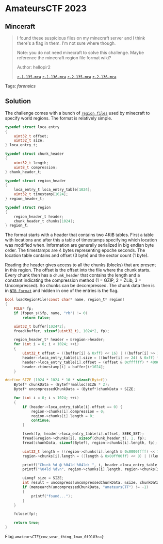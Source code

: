 # AmateursCTF 2023

## Minceraft

> I found these suspicious files on my minecraft server and I think there's a flag in them. I'm not sure where though.
>
>Note: you do not need minecraft to solve this challenge. Maybe reference the minecraft region file format wiki?
>
>  Author: hellopir2
>
> [`r.1.135.mca`](r.1.135.mca) [`r.1.136.mca`](r.1.136.mca) [`r.2.135.mca`](r.2.135.mca) [`r.2.136.mca`](r.2.136.mca)

Tags: _forensics_

## Solution
The challenge comes with a bunch of [`region files`](https://minecraft.fandom.com/wiki/Region_file_format) used by minecraft to specify world regions. The format is relatively simple.

```c
typedef struct loca_entry
{
	uint32_t offset;
	uint32_t size;
} loca_entry_t;

typedef struct chunk_header
{
	uint32_t length;
	uint8_t compression;
} chunk_header_t;

typedef struct region_header
{
	loca_entry_t loca_entry_table[1024];
	uint32_t timestamp[1024];
} region_header_t;

typedef struct region
{
	region_header_t header;
	chunk_header_t chunks[1024];
} region_t;
```

The format starts with a header that contains two 4KiB tables. First a table with locations and after this a table of timestamps specifying which location was modified when. Information are generally serialized in big endian byte order. The timestamps are 4 bytes representing epoche seconds. The location table contains and offset (3 byte) and the sector count (1 byte).

Reading the header gives access to all the chunks (blocks) that are present in this region. The offset is the offset into the file where the chunk starts. Every chunk then has a `chunk_header` that contains the length and a constant indicating the compression method (1 = GZIP, 2 = ZLib, 3 = Uncompressed). So chunks can be decompressed. The chunk data then is in [`NTB Format`](https://minecraft.fandom.com/wiki/NBT_format) and hidden in one of the entries is the flag.

```c
bool loadRegionFile(const char* name, region_t* region)
{
	FILE* fp;
	if (fopen_s(&fp, name, "rb") != 0)
		return false;

	uint32_t buffer[1024*2];
	fread(buffer, sizeof(uint32_t), 1024*2, fp);

	region_header_t* header = &region->header;
	for (int i = 0; i < 1024; ++i)
	{
		uint32_t offset = ((buffer[i] & 0xff) << 16) | ((buffer[i] >> 16) & 0xff) | (buffer[i] & 0xff00);
		header->loca_entry_table[i].size = ((buffer[i] >> 24) & 0xff) * 4096;
		header->loca_entry_table[i].offset = (offset & 0xffffff) * 4096;
		header->timestamp[i] = buffer[i+1024];
	}

#define SIZE (1024 * 1024 * 10 * sizeof(Bytef))
	Bytef* chunkData = (Bytef*)malloc(SIZE * 2);
	Bytef* uncompressedChunkData = (Bytef*)chunkData + SIZE;

	for (int i = 0; i < 1024; ++i)
	{
		if (header->loca_entry_table[i].offset == 0) {
			region->chunks[i].compression = 0;
			region->chunks[i].length = 0;
			continue;
		}

		fseek(fp, header->loca_entry_table[i].offset, SEEK_SET);
		fread(&region->chunks[i], sizeof(chunk_header_t), 1, fp);
		fread(chunkData, sizeof(Bytef), region->chunks[i].length, fp);

		uint32_t length = ((region->chunks[i].length & 0x0000ffff) << 16) | ((region->chunks[i].length & 0xffff0000) >> 16);
		region->chunks[i].length = ((length & 0x00ff00ff) << 8) | ((length & 0xff00ff00) >> 8);

		printf("Chunk %d @ %04ld %04ld: ", i, header->loca_entry_table[i].offset, header->loca_entry_table[i].size);
		printf("%04ld %d\n", region->chunks[i].length, region->chunks[i].compression);

		uLongf size = SIZE;
		int result = uncompress(uncompressedChunkData, &size, chunkData, region->chunks[i].length-1);
		if (memsearch(uncompressedChunkData, "amateursCTF") != -1)
        {
            printf("found...");
        }
	}

	fclose(fp);

	return true;
}
```

Flag `amateursCTF{cow_wear_thing_lmao_0f9183ca}`